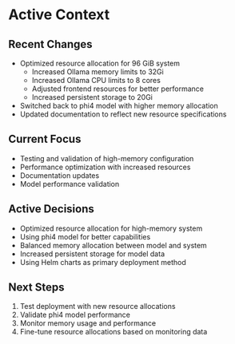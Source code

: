 # Active Context

## Recent Changes
- Optimized resource allocation for 96 GiB system
  - Increased Ollama memory limits to 32Gi
  - Increased Ollama CPU limits to 8 cores
  - Adjusted frontend resources for better performance
  - Increased persistent storage to 20Gi
- Switched back to phi4 model with higher memory allocation
- Updated documentation to reflect new resource specifications

## Current Focus
- Testing and validation of high-memory configuration
- Performance optimization with increased resources
- Documentation updates
- Model performance validation

## Active Decisions
- Optimized resource allocation for high-memory system
- Using phi4 model for better capabilities
- Balanced memory allocation between model and system
- Increased persistent storage for model data
- Using Helm charts as primary deployment method

## Next Steps
1. Test deployment with new resource allocations
2. Validate phi4 model performance
3. Monitor memory usage and performance
4. Fine-tune resource allocations based on monitoring data
